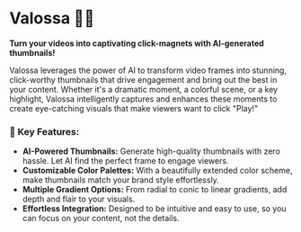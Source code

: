 # Valossa 🎥✨  
**Turn your videos into captivating click-magnets with AI-generated thumbnails!**

Valossa leverages the power of AI to transform video frames into stunning, click-worthy thumbnails that drive engagement and bring out the best in your content. Whether it's a dramatic moment, a colorful scene, or a key highlight, Valossa intelligently captures and enhances these moments to create eye-catching visuals that make viewers want to click "Play!"

### 🌟 Key Features:
- **AI-Powered Thumbnails:** Generate high-quality thumbnails with zero hassle. Let AI find the perfect frame to engage viewers.
- **Customizable Color Palettes:** With a beautifully extended color scheme, make thumbnails match your brand style effortlessly.
- **Multiple Gradient Options:** From radial to conic to linear gradients, add depth and flair to your visuals.
- **Effortless Integration:** Designed to be intuitive and easy to use, so you can focus on your content, not the details.

